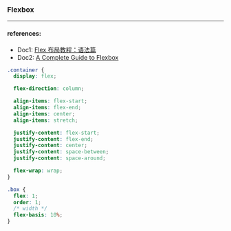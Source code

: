 ### Flexbox

---
#### references:
- Doc1: [Flex 布局教程：语法篇](https://www.ruanyifeng.com/blog/2015/07/flex-grammar.html)
- Doc2: [A Complete Guide to Flexbox](https://css-tricks.com/snippets/css/a-guide-to-flexbox/)

```css
.container {
  display: flex;

  flex-direction: column;

  align-items: flex-start;
  align-items: flex-end;
  align-items: center;
  align-items: stretch;

  justify-content: flex-start;
  justify-content: flex-end;
  justify-content: center;
  justify-content: space-between;
  justify-content: space-around;

  flex-wrap: wrap;
}

.box {
  flex: 1;
  order: 1;
  /* width */
  flex-basis: 10%;
}
```
